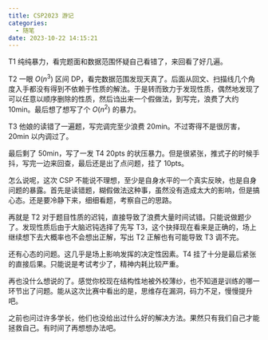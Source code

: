 ```yaml
---
title: CSP2023 游记
categories:
  - 随笔
date: 2023-10-22 14:15:21
---
```

T1 纯纯暴力，看完题面和数据范围怀疑自己看错了，来回看了好几遍。

T2 一眼 $O(n^3)$ 区间 DP，看完数据范围发现天真了。后面从回文、扫描线几个角度入手都没有得到不依赖于性质的解法。于是转而致力于发现性质，偶然地发现了可以任意以顺序删除的性质，然后诌出来一个假做法，到写完，浪费了大约 10min。最后想了想写了个 $O(n^2)$ 的暴力。

T3 他娘的读错了一遍题，写完调完至少浪费 20min。不过寄得不是很厉害，20min 以内调过了。

最后剩了 50min，写了一发 T4 20pts 的状压暴力。但是很紧张，推式子的时候手抖，写完一边来回查，最后还是出了点问题，挂了 10pts。

怎么说呢，这次 CSP 不能说不理想，至少是自身水平的一个真实反映，也是自身问题的暴露。首先是读错题，糊假做法这种事，虽然没有造成太大的影响，但是搞心态。还是要冷静下来，细细看题，考察自己的思路。

再就是 T2 对于题目性质的迟钝，直接导致了浪费大量时间试错。只能说做题少了。发现性质后由于大脑迟钝选择了先写 T3，这个抉择现在看来是正确的，场上继续想下去大概率也不会想出正解，写出 T2 正解也有可能导致 T3 调不完。

还有心态的问题。这几乎是场上影响发挥的决定性因素。T4 挂了十分是最后紧张的直接后果。只能说是考试考少了，精神内耗比较严重。

再也没什么想说的了。感觉你校现在结构性地被外校薄纱，也不知道是训练的哪一环节出了问题。能从这次比赛中看出的是，思维存在漏洞，码力不足，慢慢提升吧。

之前也问过许多学长，他们也没给出过什么好的解决方法。果然只有我们自己才能拯救自己。有时间了再想想办法吧。